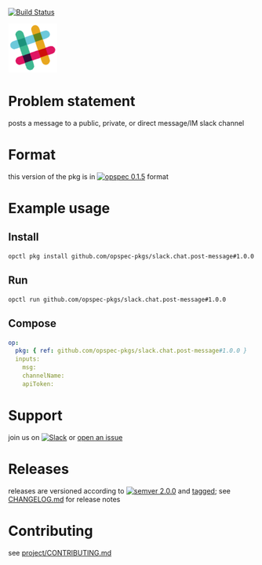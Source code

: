 [![Build Status](https://travis-ci.org/opspec-pkgs/slack.chat.post-message.svg?branch=master)](https://travis-ci.org/opspec-pkgs/slack.chat.post-message)

<img src="icon.svg" alt="icon" height="100px">

# Problem statement

posts a message to a public, private, or direct message/IM slack channel

# Format

this version of the pkg is in [![opspec 0.1.5](https://img.shields.io/badge/opspec-0.1.5-brightgreen.svg?colorA=6b6b6b&colorB=fc16be)](https://opspec.io/0.1.5/packages.html) format

# Example usage

## Install

```shell
opctl pkg install github.com/opspec-pkgs/slack.chat.post-message#1.0.0
```

## Run

```
opctl run github.com/opspec-pkgs/slack.chat.post-message#1.0.0
```

## Compose

```yaml
op:
  pkg: { ref: github.com/opspec-pkgs/slack.chat.post-message#1.0.0 }
  inputs:
    msg:
    channelName:
    apiToken:
```

# Support

join us on
[![Slack](https://opspec-slackin.herokuapp.com/badge.svg)](https://opspec-slackin.herokuapp.com/)
or
[open an issue](https://github.com/opspec-pkgs/slack.chat.post-message/issues)

# Releases

releases are versioned according to
[![semver 2.0.0](https://img.shields.io/badge/semver-2.0.0-brightgreen.svg)](http://semver.org/spec/v2.0.0.html)
and [tagged](https://git-scm.com/book/en/v2/Git-Basics-Tagging); see
[CHANGELOG.md](CHANGELOG.md) for release notes

# Contributing

see
[project/CONTRIBUTING.md](https://github.com/opspec-pkgs/project/blob/master/CONTRIBUTING.md)
